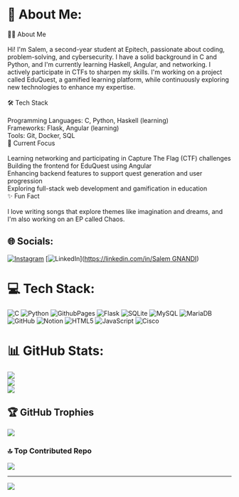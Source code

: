 # 💫 About Me:
👨‍💻 About Me<br><br>Hi! I'm Salem, a second-year student at Epitech, passionate about coding, problem-solving, and cybersecurity. I have a solid background in C and Python, and I'm currently learning Haskell, Angular, and networking. I actively participate in CTFs to sharpen my skills. I'm working on a project called EduQuest, a gamified learning platform, while continuously exploring new technologies to enhance my expertise.<br><br>🛠 Tech Stack<br><br>Programming Languages: C, Python, Haskell (learning)<br>Frameworks: Flask, Angular (learning)<br>Tools: Git, Docker, SQL<br>🌱 Current Focus<br><br>Learning networking and participating in Capture The Flag (CTF) challenges<br>Building the frontend for EduQuest using Angular<br>Enhancing backend features to support quest generation and user progression<br>Exploring full-stack web development and gamification in education<br>✨ Fun Fact<br><br>I love writing songs that explore themes like imagination and dreams, and I'm also working on an EP called Chaos.


## 🌐 Socials:
[![Instagram](https://img.shields.io/badge/Instagram-%23E4405F.svg?logo=Instagram&logoColor=white)](https://instagram.com/salemni) [![LinkedIn](https://img.shields.io/badge/LinkedIn-%230077B5.svg?logo=linkedin&logoColor=white)]([https://linkedin.com/in/Salem GNANDI](https://www.linkedin.com/in/salem-gnandi/)) 

# 💻 Tech Stack:
![C](https://img.shields.io/badge/c-%2300599C.svg?style=for-the-badge&logo=c&logoColor=white) ![Python](https://img.shields.io/badge/python-3670A0?style=for-the-badge&logo=python&logoColor=ffdd54) ![GithubPages](https://img.shields.io/badge/github%20pages-121013?style=for-the-badge&logo=github&logoColor=white) ![Flask](https://img.shields.io/badge/flask-%23000.svg?style=for-the-badge&logo=flask&logoColor=white) ![SQLite](https://img.shields.io/badge/sqlite-%2307405e.svg?style=for-the-badge&logo=sqlite&logoColor=white) ![MySQL](https://img.shields.io/badge/mysql-4479A1.svg?style=for-the-badge&logo=mysql&logoColor=white) ![MariaDB](https://img.shields.io/badge/MariaDB-003545?style=for-the-badge&logo=mariadb&logoColor=white) ![GitHub](https://img.shields.io/badge/github-%23121011.svg?style=for-the-badge&logo=github&logoColor=white) ![Notion](https://img.shields.io/badge/Notion-%23000000.svg?style=for-the-badge&logo=notion&logoColor=white) ![HTML5](https://img.shields.io/badge/html5-%23E34F26.svg?style=for-the-badge&logo=html5&logoColor=white) ![JavaScript](https://img.shields.io/badge/javascript-%23323330.svg?style=for-the-badge&logo=javascript&logoColor=%23F7DF1E) ![Cisco](https://img.shields.io/badge/cisco-%23049fd9.svg?style=for-the-badge&logo=cisco&logoColor=black)
# 📊 GitHub Stats:
![](https://github-readme-stats.vercel.app/api?username=Salemgnk&theme=dark&hide_border=false&include_all_commits=false&count_private=false)<br/>
![](https://github-readme-streak-stats.herokuapp.com/?user=Salemgnk&theme=dark&hide_border=false)<br/>
![](https://github-readme-stats.vercel.app/api/top-langs/?username=Salemgnk&theme=dark&hide_border=false&include_all_commits=false&count_private=false&layout=compact)

## 🏆 GitHub Trophies
![](https://github-profile-trophy.vercel.app/?username=Salemgnk&theme=radical&no-frame=false&no-bg=true&margin-w=4)

### 🔝 Top Contributed Repo
![](https://github-contributor-stats.vercel.app/api?username=Salemgnk&limit=5&theme=dark&combine_all_yearly_contributions=true)

---
[![](https://visitcount.itsvg.in/api?id=Salemgnk&icon=0&color=0)](https://visitcount.itsvg.in)

